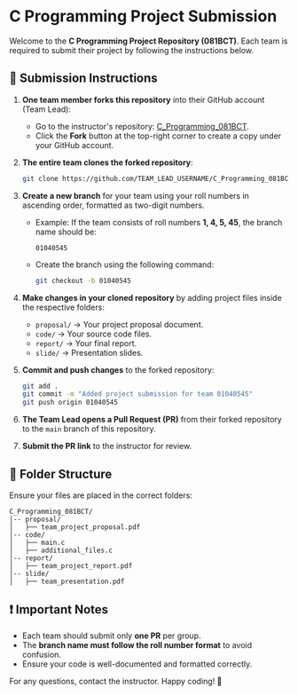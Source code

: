 # C Programming Project Submission

Welcome to the **C Programming Project Repository (081BCT)**. Each team is required to submit their project by following the instructions below.

## 📌 Submission Instructions

1. **One team member forks this repository** into their GitHub account (Team Lead):
   - Go to the instructor's repository: [C_Programming_081BCT](https://github.com/prajwolpakka/C_Programming_081BCT).
   - Click the **Fork** button at the top-right corner to create a copy under your GitHub account.

2. **The entire team clones the forked repository**:
   ```bash
   git clone https://github.com/TEAM_LEAD_USERNAME/C_Programming_081BCT.git
   ```

3. **Create a new branch** for your team using your roll numbers in ascending order, formatted as two-digit numbers.  
   - Example: If the team consists of roll numbers **1, 4, 5, 45**, the branch name should be:
     ```
     01040545
     ```
   - Create the branch using the following command:
     ```bash
     git checkout -b 01040545
     ```

4. **Make changes in your cloned repository** by adding project files inside the respective folders:
   - `proposal/` → Your project proposal document.
   - `code/` → Your source code files.
   - `report/` → Your final report.
   - `slide/` → Presentation slides.

5. **Commit and push changes** to the forked repository:
   ```bash
   git add .
   git commit -m "Added project submission for team 01040545"
   git push origin 01040545
   ```

6. **The Team Lead opens a Pull Request (PR)** from their forked repository to the `main` branch of this repository.
7. **Submit the PR link** to the instructor for review.

## 📂 Folder Structure
Ensure your files are placed in the correct folders:
```
C_Programming_081BCT/
│-- proposal/
│   ├── team_project_proposal.pdf
│-- code/
│   ├── main.c
│   ├── additional_files.c
│-- report/
│   ├── team_project_report.pdf
│-- slide/
│   ├── team_presentation.pdf
```

## ❗ Important Notes
- Each team should submit only **one PR** per group.
- The **branch name must follow the roll number format** to avoid confusion.
- Ensure your code is well-documented and formatted correctly.

For any questions, contact the instructor. Happy coding! 🚀
